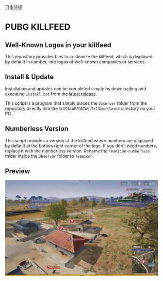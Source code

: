 [日本語版](./README-ja.md)
# PUBG KILLFEED
## Well-Known Logos in your killfeed
This repository provides files to customize the killfeed, which is displayed by default in number, into logos of well-known companies or services.
## Install & Update
Installation and updates can be completed simply by downloading and executing `Install.bat` from the [latest release](https://github.com/JNDWI/pubg-killfeed/releases).

This script is a program that simply places the `Observer` folder from the repository directly into the `%LOCALAPPDATA%\TslGame\Saved` directory on your PC.


## Numberless Version
This script provides a version of the killfeed where numbers are displayed by default at the bottom right corner of the logo. If you don't need numbers, replace it with the numberless version. Rename the `TeamIcon-numberless` folder inside the `Observer` folder to `TeamIcon`.


## Preview
![Preview](preview/preview01.png)